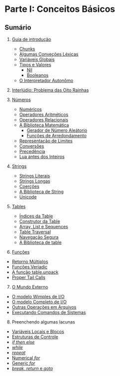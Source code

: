# Parte I: Conceitos Básicos

## Sumário

1. [Guia de introdução]()
    - [Chunks]()
    - [Algumas Conveções Léxicas]()
    - [Variáveis Globais]()
    - [Tipos e Valores]()
        - [Nil]()
        - [Booleanos]()
    - [O Interpretador Autonômo]()

2. [Interlúdio: Problema das Oito Rainhas]()

3. [Números]()
    - [Numéricos]()
    - [Operadores Aritméticos]()
    - [Operadores Relacionais]()
    - [A Biblioteca Matemática]()
        - [Gerador de Número Aleátorio]()
        - [Funções de Arredondamento]()
    - [Representação de Limites]()
    - [Conversões]()
    - [Precedência]()
    - [Lua antes dos Inteiros]()

4. [Strings]()
    - [Strings Literais]()
    - [Strings Longas]()
    - [Coerções]()
    - [A Biblioteca de String]()
    - [Unicode]()

5. [Tables]()
    - [Índices da Table]()
    - [Construtor da Table]()
    - [Array, List e Sequences]()
    - [Table Traversal]()
    - [Navegação Segura]()
    - [A Biblioteca de table]()

6. [Funções]()
- [Retorno Múltiplos]()
- [Funções Veriadic]()
- [A função table.unpack]()
- [Proper Tail Calls]()

7. [O Mundo Externo]()
- [O modelo Wimples de I/O]()
- [O modelo Completo de I/O]()
- [Outras Operações em Arquivos]()
- [Executando Comandos de Sistemas ]()
8. Preenchendo algumas lacunas
- [Variáveis Locais e Blocos]()
- [Estruturas de Controle]()
- [*if then else*]()
- [*while*]()
- [*repeat*]()
- [Numerical *for*]()
- [Generic *for*]()
- [*break*, *return* e *goto*]()
